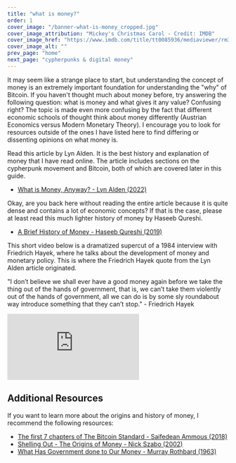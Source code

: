 ```yaml
---
title: "what is money?"
order: 1
cover_image: "/banner-what-is-money_cropped.jpg"
cover_image_attribution: "Mickey's Christmas Carol - Credit: IMDB"
cover_image_href: "https://www.imdb.com/title/tt0085936/mediaviewer/rm3403986177/?ref_=tt_md_11"
cover_image_alt: ""
prev_page: "home"
next_page: "cypherpunks & digital money"
---
```


It may seem like a strange place to start, but understanding the concept of money is an extremely important foundation for understanding the "why" of Bitcoin. If you haven't thought much about money before, try answering the following question: what is money and what gives it any value? Confusing right? The topic is made even more confusing by the fact that different economic schools of thought think about money differently (Austrian Economics versus Modern Monetary Theory). I encourage you to look for resources outside of the ones I have listed here to find differing or dissenting opinions on what money is.

Read this article by Lyn Alden. It is the best history and explanation of money that I have read online. The article includes sections on the cypherpunk movement and Bitcoin, both of which are covered later in this guide.

- <a href="https://www.lynalden.com/what-is-money/" target="_blank" rel="noreferrer">What is Money, Anyway? - Lyn Alden (2022)</a>

Okay, are you back here without reading the entire article because it is quite dense and contains a lot of economic concepts? If that is the case, please at least read this much lighter history of money by Haseeb Qureshi.

- <a href="https://nakamoto.com/a-brief-history-of-money/" target="_blank" rel="noreferrer">A Brief History of Money - Haseeb Qureshi (2019)</a>

This short video below is a dramatized supercut of a 1984 interview with Friedrich Hayek, where he talks about the development of money and monetary policy. This is where the Friedrich Hayek quote from the Lyn Alden article originated.

<p class="quote">
"I don’t believe we shall ever have a good money again before we take the thing out of the hands of government, that is, we can’t take them violently out of the hands of government, all we can do is by some sly roundabout way introduce something that they can’t stop." - Friedrich Hayek
</p>

<div class="youtube-container">
<iframe class="responsive-iframe" src="https://www.youtube.com/embed/9-uo-KfnkhI?start=5" title="YouTube video player" frameBorder="0" allow="accelerometer; autoplay; clipboard-write; encrypted-media; gyroscope; picture-in-picture" allowFullScreen></iframe>
</div>

## Additional Resources

If you want to learn more about the origins and history of money, I recommend the following resources:

- <a href="https://read.amazon.ca/kp/embed?asin=B07BPM3GZQ&preview=newtab&linkCode=kpe&ref_=cm_sw_r_kb_dp_W77SRX8WS3Y938G6T4RN" target="_blank" rel="noreferrer">The first 7 chapters of The Bitcoin Standard - Saifedean Ammous (2018)</a>
- <a href="https://nakamotoinstitute.org/shelling-out/" target="_blank" rel="noreferrer">Shelling Out - The Origins of Money - Nick Szabo (2002)</a>
- <a href="https://nakamotoinstitute.org/static/docs/what-has-government-done-to-our-money.pdf" target="_blank" rel="noreferrer">What Has Government done to Our Money - Murray Rothbard (1963)</a>
